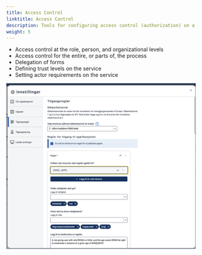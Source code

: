 ```yaml
---
title: Access Control
linktitle: Access Control
description: Tools for configuring access control (authorization) on a service
weight: 5
---
```


- Access control at the role, person, and organizational levels
- Access control for the entire, or parts of, the process
- Delegation of forms
- Defining trust levels on the service
- Setting actor requirements on the service

![Access control](./policy-editor.png "Access control")
